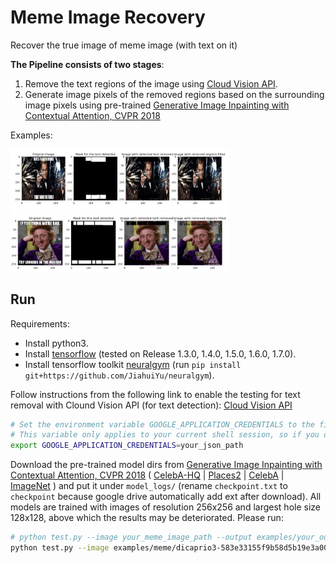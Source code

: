 # Meme Image Recovery

Recover the true image of meme image (with text on it)

**The Pipeline consists of two stages**:
1. Remove the text regions of the image using [Cloud Vision API](https://cloud.google.com/vision/).
2. Generate image pixels of the removed regions based on the surrounding image pixels using pre-trained [Generative Image Inpainting with Contextual Attention, CVPR 2018](https://github.com/JiahuiYu/generative_inpainting)

Examples:

<img src="screenshots/ex-1.png" width="350"/>
<img src="screenshots/ex-2.png" width="350"/>

## Run

Requirements:
  * Install python3.
  * Install [tensorflow](https://www.tensorflow.org/install/) (tested on Release 1.3.0, 1.4.0, 1.5.0, 1.6.0, 1.7.0).
  * Install tensorflow toolkit [neuralgym](https://github.com/JiahuiYu/neuralgym) (run `pip install git+https://github.com/JiahuiYu/neuralgym`).

Follow instructions from the following link to enable the testing for text removal with Clound Vision API (for text detection): [Cloud Vision API](https://cloud.google.com/vision/docs/quickstart-client-libraries#client-libraries-install-python)

```bash
# Set the environment variable GOOGLE_APPLICATION_CREDENTIALS to the file path of the JSON file that contains your service #account key. 
# This variable only applies to your current shell session, so if you open a new session, set the variable again.
export GOOGLE_APPLICATION_CREDENTIALS=your_json_path
```

Download the pre-trained model dirs from [Generative Image Inpainting with Contextual Attention, CVPR 2018](https://github.com/JiahuiYu/generative_inpainting) ( [CelebA-HQ](https://drive.google.com/open?id=1lpluFXyWDxTY6wcjixQGWX8jxUUMlyBW) | [Places2](https://drive.google.com/open?id=1M3AFy7x9DqXaI-fINSynW7FJSXYROfv-) | [CelebA](https://drive.google.com/open?id=1sP8ViF3mxUMN--xpKqonEeW9d8S8pJEo) | [ImageNet](https://drive.google.com/open?id=136APWSdPRAF7-XoS8sMBTLV-X3f-ogE0) )  and put it under `model_logs/` (rename `checkpoint.txt` to `checkpoint` because google drive automatically add ext after download). All models are trained with images of resolution 256x256 and largest hole size 128x128, above which the results may be deteriorated. 
Please run:

```bash
# python test.py --image your_meme_image_path --output examples/your_output_image_path --chekpoint_dir model_logs/pretrained_model_dir
python test.py --image examples/meme/dicaprio3-583e33155f9b58d5b19e3a00.jpg --output examples/output.png --checkpoint_dir model_logs/release_celeba_256/
```








